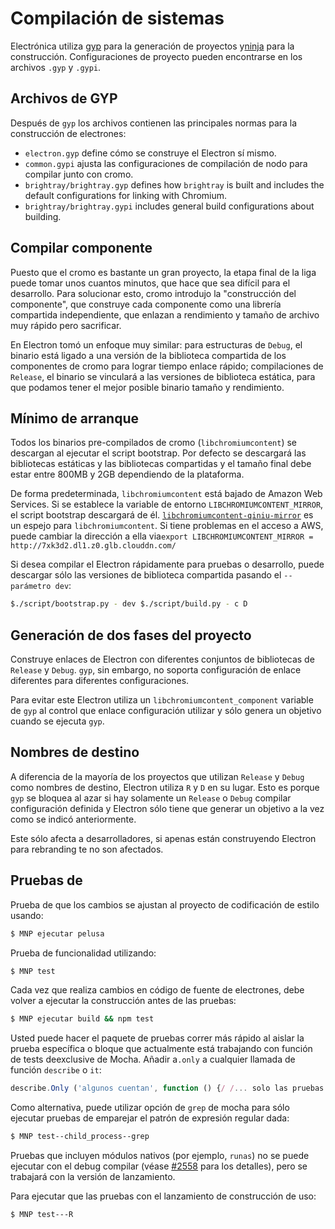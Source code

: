 # Compilación de sistemas

Electrónica utiliza [gyp](https://gyp.gsrc.io/) para la generación de proyectos y[ninja](https://ninja-build.org/) para la construcción. Configuraciones de proyecto pueden encontrarse en los archivos `.gyp` y `.gypi`.

## Archivos de GYP

Después de `gyp` los archivos contienen las principales normas para la construcción de electrones:

* `electron.gyp` define cómo se construye el Electron sí mismo.
* `common.gypi` ajusta las configuraciones de compilación de nodo para compilar junto con cromo.
* `brightray/brightray.gyp` defines how `brightray` is built and includes the default configurations for linking with Chromium.
* `brightray/brightray.gypi` includes general build configurations about building.

## Compilar componente

Puesto que el cromo es bastante un gran proyecto, la etapa final de la liga puede tomar unos cuantos minutos, que hace que sea difícil para el desarrollo. Para solucionar esto, cromo introdujo la "construcción del componente", que construye cada componente como una librería compartida independiente, que enlazan a rendimiento y tamaño de archivo muy rápido pero sacrificar.

En Electron tomó un enfoque muy similar: para estructuras de `Debug`, el binario está ligado a una versión de la biblioteca compartida de los componentes de cromo para lograr tiempo enlace rápido; compilaciones de `Release`, el binario se vinculará a las versiones de biblioteca estática, para que podamos tener el mejor posible binario tamaño y rendimiento.

## Mínimo de arranque

Todos los binarios pre-compilados de cromo (`libchromiumcontent`) se descargan al ejecutar el script bootstrap. Por defecto se descargará las bibliotecas estáticas y las bibliotecas compartidas y el tamaño final debe estar entre 800MB y 2GB dependiendo de la plataforma.

De forma predeterminada, `libchromiumcontent` está bajado de Amazon Web Services. Si se establece la variable de entorno `LIBCHROMIUMCONTENT_MIRROR`, el script bootstrap descargará de él. [`libchromiumcontent-qiniu-mirror`](https://github.com/hokein/libchromiumcontent-qiniu-mirror) es un espejo para `libchromiumcontent`. Si tiene problemas en el acceso a AWS, puede cambiar la dirección a ella via`export LIBCHROMIUMCONTENT_MIRROR = http://7xk3d2.dl1.z0.glb.clouddn.com/`

Si desea compilar el Electron rápidamente para pruebas o desarrollo, puede descargar sólo las versiones de biblioteca compartida pasando el `--parámetro dev`:

```bash
$./script/bootstrap.py - dev $./script/build.py - c D
```

## Generación de dos fases del proyecto

Construye enlaces de Electron con diferentes conjuntos de bibliotecas de `Release` y `Debug`. `gyp`, sin embargo, no soporta configuración de enlace diferentes para diferentes configuraciones.

Para evitar este Electron utiliza un `libchromiumcontent_component` variable de `gyp` al control que enlace configuración utilizar y sólo genera un objetivo cuando se ejecuta `gyp`.

## Nombres de destino

A diferencia de la mayoría de los proyectos que utilizan `Release` y `Debug` como nombres de destino, Electron utiliza `R` y `D` en su lugar. Esto es porque `gyp` se bloquea al azar si hay solamente un `Release` o `Debug` compilar configuración definida y Electron sólo tiene que generar un objetivo a la vez como se indicó anteriormente.

Este sólo afecta a desarrolladores, si apenas están construyendo Electron para rebranding te no son afectados.

## Pruebas de

Prueba de que los cambios se ajustan al proyecto de codificación de estilo usando:

```bash
$ MNP ejecutar pelusa
```

Prueba de funcionalidad utilizando:

```bash
$ MNP test
```

Cada vez que realiza cambios en código de fuente de electrones, debe volver a ejecutar la construcción antes de las pruebas:

```bash
$ MNP ejecutar build && npm test
```

Usted puede hacer el paquete de pruebas correr más rápido al aislar la prueba específica o bloque que actualmente está trabajando con función de tests</a> deexclusive de Mocha. Añadir a`.only` a cualquier llamada de función `describe` o `it`:</p> 

```js
describe.Only ('algunos cuentan', function () {/ /... solo las pruebas en este bloque se ejecutará})
```

Como alternativa, puede utilizar opción de `grep` de mocha para sólo ejecutar pruebas de emparejar el patrón de expresión regular dada:

```sh
$ MNP test--child_process--grep
```

Pruebas que incluyen módulos nativos (por ejemplo, `runas`) no se puede ejecutar con el debug compilar (véase [ #2558](https://github.com/electron/electron/issues/2558) para los detalles), pero se trabajará con la versión de lanzamiento.

Para ejecutar que las pruebas con el lanzamiento de construcción de uso:

```bash
$ MNP test---R
```